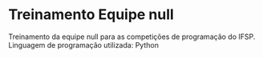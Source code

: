 # Treinamento Equipe null
 Treinamento da equipe null para as competições de programação do IFSP. Linguagem de programação utilizada: Python
